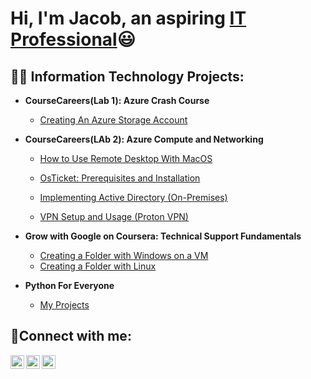 <h1>Hi, I'm Jacob, an aspiring <a href="https://linkedin.com/in/jacob-andrade-065686140"> IT Professional</a>😃</h1>

<h2>👨‍💻 Information Technology Projects:</h2>

- <b>CourseCareers(Lab 1): Azure Crash Course</b>
  - [Creating An Azure Storage Account](https://github.com/andradejacob36/Creating-An-Azure-Storage-Account)

- <b>CourseCareers(LAb 2): Azure Compute and Networking </b>
  - [How to Use Remote Desktop With MacOS](https://github.com/andradejacob36/How-to-Use-Remote-Desktop-With-MacOS)



  - [OsTicket: Prerequisites and Installation](https://github.com/andradejacob36/osTicket-Help-Desk-Implementation)
  - [Implementing Active Directory (On-Premises)](https://github.com/andradejacob36/Implementing-Active-Directory-On-Premises-in-Azure.)
  - [VPN Setup and Usage (Proton VPN)](https://github.com/andradejacob36/VPN-Setup-and-Usage-Proton-VPN)


- <b>Grow with Google on Coursera: Technical Support Fundamentals</b>
  - [Creating a Folder with Windows on a VM](https://github.com/andradejacob36/Creating-a-Folder-with-Windows-on-a-VM)
  - [Creating a Folder with Linux](https://github.com/andradejacob36/Creating-a-Folder-with-Linux)

- <b>Python For Everyone</b>
  - [My Projects](https://github.com/andradejacob36/Python-for-Everyone)


<h2>🤳Connect with me:</h2>

[<img align="left" alt="Josh | Twitter" width="22px" src="https://cdn.jsdelivr.net/npm/simple-icons@v3/icons/twitter.svg" />][twitter]
[<img align="left" alt="Josh | LinkedIn" width="22px" src="https://cdn.jsdelivr.net/npm/simple-icons@v3/icons/linkedin.svg" />][linkedin]
[<img align="left" alt="Josh | Instagram" width="22px" src="https://cdn.jsdelivr.net/npm/simple-icons@v3/icons/instagram.svg" />][instagram]

[twitter]: https://twitter.com/@andradejacob36
[instagram]: https://www.instagram.com/j_andrade_2019
[linkedin]: https://linkedin.com/in/jacob-andrade-065686140

